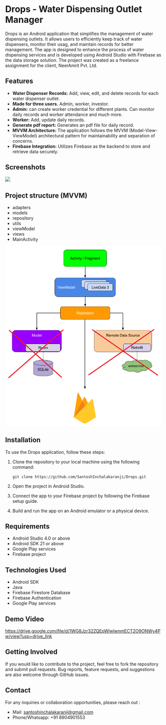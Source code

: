# Drops - Water Dispensing Outlet Manager

Drops is an Android application that simplifies the management of water dispensing outlets. It allows users to efficiently keep track of water dispensers, monitor their usag, and maintain records for better management. The app is designed to enhance the process of water dispensing services and is developed using Android Studio with Firebase as the data storage solution. The project was created as a freelance assignment for the client, NeerAmrit Pvt. Ltd.

## Features

- **Water Dispenser Records:** Add, view, edit, and delete records for each water dispenser outlet.
- **Made for three users.** Admin, worker, investor.
- **Admin:** can create worker credential for different plants. Can monitor daily records and worker attendance and much more.
- **Worker:** Add, update daily records.
- **Generate pdf report:** Generates an pdf file for daily record.
- **MVVM Architecture:** The application follows the MVVM (Model-View-ViewModel) architectural pattern for maintainability and separation of concerns.
- **Firebase Integration:** Utilizes Firebase as the backend to store and retrieve data securely.

## Screenshots

<img src="https://github.com/SantoshInchalakaranji/Drops/blob/master/images/Web%201920%20%E2%80%93%201.png" />

## Project structure (MVVM)
* adapters
* models
* repository
* utils
* viewModel
* views
* MainActivity

 <img src="https://github.com/SantoshInchalakaranji/Drops/blob/master/images/firebase_with_mvvm.png" /> 

## Installation

To use the Drops application, follow these steps:

1. Clone the repository to your local machine using the following command:
   ```
   git clone https://github.com/SantoshInchalakaranji/Drops.git
   ```

2. Open the project in Android Studio.

3. Connect the app to your Firebase project by following the Firebase setup guide.

4. Build and run the app on an Android emulator or a physical device.

## Requirements

- Android Studio 4.0 or above
- Android SDK 21 or above
- Google Play services
- Firebase project

## Technologies Used

- Android SDK
- Java
- Firebase Firestore Database
- Firebase Authentication
- Google Play services

## Demo Video

 https://drive.google.com/file/d/1WG8Jzr32ZQEpWlwlwnmECT2O9ONWy4Pw/view?usp=drive_link

## Getting Involved

If you would like to contribute to the project, feel free to fork the repository and submit pull requests. Bug reports, feature requests, and suggestions are also welcome through GitHub issues.



## Contact

For any inquiries or collaboration opportunities, please reach out :

- Mail: santoshinchalakaranji@gmail.com
- Phone/Whatsapp: +91 8904901553 

